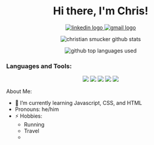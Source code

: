 <h1 align="center">Hi there, I'm Chris!</h1>

<p align="center">
  <a href="https://www.linkedin.com/in/christian-smucker-44b87242/">
    <img src="https://img.shields.io/badge/LinkedIn-0077B5?style=for-the-badge&logo=linkedin&logoColor=white" alt="linkedin logo" />
  </a>
  <a href="mailto:chris@chris.codes">
    <img src="https://img.shields.io/badge/Gmail-D14836?style=for-the-badge&logo=gmail&logoColor=white" alt="gmail logo" />
  </a>
</p>

<p align="center">
  <img src="https://github-readme-stats.vercel.app/api?username=christian-smucker&show_icons=true&theme=outrun" alt="christian smucker github stats" />  
</p>

<p align="center">
  <img src="https://github-readme-stats.vercel.app/api/top-langs/?username=christian-smucker&layout=compact&theme=outrun" alt="github top languages used" />
</p>

<h3 align="left">Languages and Tools:</h3>
<p align="center"> 
<!--     <img src="https://img.shields.io/badge/React-20232A?style=for-the-badge&logo=react&logoColor=61DAFB"/>     -->
<!--     <img src="https://img.shields.io/badge/React_Router-CA4245?style=for-the-badge&logo=react-router&logoColor=white"/> -->
    <img src="https://img.shields.io/badge/JavaScript-F7DF1E?style=for-the-badge&logo=javascript&logoColor=black"/>
    <img src="https://img.shields.io/badge/HTML5-E34F26?style=for-the-badge&logo=html5&logoColor=white"/> 
    <img src="https://img.shields.io/badge/CSS3-1572B6?style=for-the-badge&logo=css3&logoColor=white"/>
<!--     <img src="https://img.shields.io/badge/Sass-CC6699?style=for-the-badge&logo=sass&logoColor=white"/> -->
<!--     <img src="https://img.shields.io/badge/Bootstrap-563D7C?style=for-the-badge&logo=bootstrap&logoColor=white"/> -->
    <img src="https://img.shields.io/badge/Git-F05032?style=for-the-badge&logo=git&logoColor=white"/>
<!--     <img src="https://img.shields.io/badge/Redux-593D88?style=for-the-badge&logo=redux&logoColor=white"/> -->
<!--     <img src="https://img.shields.io/badge/Node.js-43853D?style=for-the-badge&logo=node.js&logoColor=white"/> -->
<!--     <img src="https://img.shields.io/badge/npm-CB3837?style=for-the-badge&logo=npm&logoColor=white"/> -->
    <img src="https://img.shields.io/badge/Markdown-000000?style=for-the-badge&logo=markdown&logoColor=white"/>
<!--     <img src="https://img.shields.io/badge/Heroku-430098?style=for-the-badge&logo=heroku&logoColor=white"/> -->
</p>

About Me:
- 🌱 I’m currently learning Javascript, CSS, and HTML
- Pronouns: he/him
- ⚡ Hobbies:
  - Running
  - Travel
  - 

<!-- Thanks [anuraghazra](https://github.com/anuraghazra/github-readme-stats#github-stats-card) for the super cool readme graphics! -->
